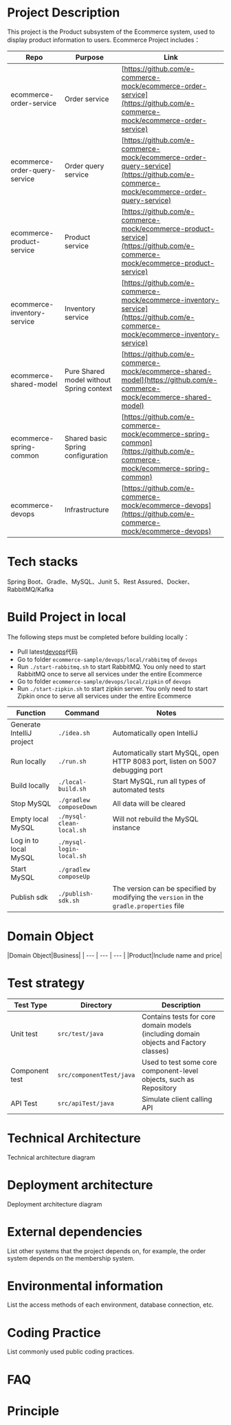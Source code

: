 # Project Description
This project is the Product subsystem of the Ecommerce system, used to display product information to users.
Ecommerce Project includes：

|Repo|Purpose|Link|
| --- | --- | --- |
|ecommerce-order-service|Order service|[https://github.com/e-commerce-mock/ecommerce-order-service](https://github.com/e-commerce-mock/ecommerce-order-service)|
|ecommerce-order-query-service|Order query service|[https://github.com/e-commerce-mock/ecommerce-order-query-service](https://github.com/e-commerce-mock/ecommerce-order-query-service)|
|ecommerce-product-service|Product service|[https://github.com/e-commerce-mock/ecommerce-product-service](https://github.com/e-commerce-mock/ecommerce-product-service)|
|ecommerce-inventory-service|Inventory service|[https://github.com/e-commerce-mock/ecommerce-inventory-service](https://github.com/e-commerce-mock/ecommerce-inventory-service)|
|ecommerce-shared-model|Pure Shared model without Spring context|[https://github.com/e-commerce-mock/ecommerce-shared-model](https://github.com/e-commerce-mock/ecommerce-shared-model)|
|ecommerce-spring-common|Shared basic Spring configuration|[https://github.com/e-commerce-mock/ecommerce-spring-common](https://github.com/e-commerce-mock/ecommerce-spring-common)|
|ecommerce-devops|Infrastructure|[https://github.com/e-commerce-mock/ecommerce-devops](https://github.com/e-commerce-mock/ecommerce-devops)|


# Tech stacks
Spring Boot、Gradle、MySQL、Junit 5、Rest Assured、Docker、RabbitMQ/Kafka

# Build Project in local

The following steps must be completed before building locally：
- Pull latest[devops](https://github.com/e-commerce-mock/devops)代码
- Go to folder `ecommerce-sample/devops/local/rabbitmq` of `devops`  
- Run `./start-rabbitmq.sh` to start RabbitMQ. You only need to start RabbitMQ once to serve all services under the entire Ecommerce
- Go to folder `ecommerce-sample/devops/local/zipkin` of `devops`
- Run `./start-zipkin.sh` to start zipkin server. You only need to start Zipkin once to serve all services under the entire Ecommerce


|Function|Command|Notes|
| --- | --- | --- |
|Generate IntelliJ project|`./idea.sh`|Automatically open IntelliJ|
|Run locally|`./run.sh`|Automatically start MySQL, open HTTP 8083 port, listen on 5007 debugging port|
|Build locally|`./local-build.sh`|Start MySQL, run all types of automated tests|
|Stop MySQL|`./gradlew composeDown`|All data will be cleared|
|Empty local MySQL|`./mysql-clean-local.sh`|Will not rebuild the MySQL instance|
|Log in to local MySQL|`./mysql-login-local.sh`||
|Start MySQL|`./gradlew composeUp`||
|Publish sdk|`./publish-sdk.sh`|The version can be specified by modifying the `version` in the `gradle.properties` file|


# Domain Object
|Domain Object|Business|
| --- | --- | --- |
|Product|Include name and price|

# Test strategy
|Test Type|Directory|Description|
| --- | --- | --- |
|Unit test|`src/test/java`|Contains tests for core domain models (including domain objects and Factory classes)|
|Component test|`src/componentTest/java`|Used to test some core component-level objects, such as Repository|
|API Test|`src/apiTest/java`|Simulate client calling API|

# Technical Architecture
Technical architecture diagram

# Deployment architecture
Deployment architecture diagram

# External dependencies
List other systems that the project depends on, for example, the order system depends on the membership system.

# Environmental information
List the access methods of each environment, database connection, etc.

# Coding Practice
List commonly used public coding practices.

# FAQ

# Principle

